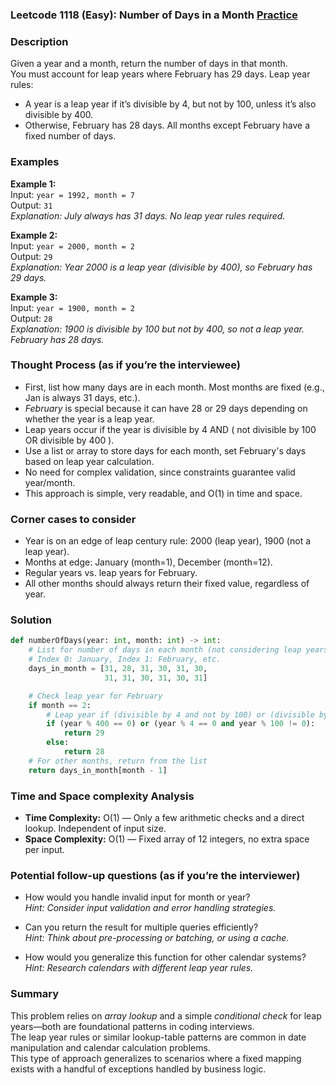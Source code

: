 ### Leetcode 1118 (Easy): Number of Days in a Month [Practice](https://leetcode.com/problems/number-of-days-in-a-month)

### Description  
Given a year and a month, return the number of days in that month.  
You must account for leap years where February has 29 days. Leap year rules:
- A year is a leap year if it’s divisible by 4, but not by 100, unless it’s also divisible by 400.
- Otherwise, February has 28 days.
All months except February have a fixed number of days.

### Examples  

**Example 1:**  
Input: `year = 1992, month = 7`  
Output: `31`  
*Explanation: July always has 31 days. No leap year rules required.*

**Example 2:**  
Input: `year = 2000, month = 2`  
Output: `29`  
*Explanation: Year 2000 is a leap year (divisible by 400), so February has 29 days.*

**Example 3:**  
Input: `year = 1900, month = 2`  
Output: `28`  
*Explanation: 1900 is divisible by 100 but not by 400, so not a leap year. February has 28 days.*

### Thought Process (as if you’re the interviewee)  
- First, list how many days are in each month. Most months are fixed (e.g., Jan is always 31 days, etc.).
- *February* is special because it can have 28 or 29 days depending on whether the year is a leap year.
- Leap years occur if the year is divisible by 4 AND ( not divisible by 100 OR divisible by 400 ).
- Use a list or array to store days for each month, set February's days based on leap year calculation.
- No need for complex validation, since constraints guarantee valid year/month.
- This approach is simple, very readable, and O(1) in time and space.

### Corner cases to consider  
- Year is on an edge of leap century rule: 2000 (leap year), 1900 (not a leap year).
- Months at edge: January (month=1), December (month=12).
- Regular years vs. leap years for February.
- All other months should always return their fixed value, regardless of year.

### Solution

```python
def numberOfDays(year: int, month: int) -> int:
    # List for number of days in each month (not considering leap years)
    # Index 0: January, Index 1: February, etc.
    days_in_month = [31, 28, 31, 30, 31, 30,
                     31, 31, 30, 31, 30, 31]

    # Check leap year for February
    if month == 2:
        # Leap year if (divisible by 4 and not by 100) or (divisible by 400)
        if (year % 400 == 0) or (year % 4 == 0 and year % 100 != 0):
            return 29
        else:
            return 28
    # For other months, return from the list
    return days_in_month[month - 1]
```

### Time and Space complexity Analysis  

- **Time Complexity:** O(1) — Only a few arithmetic checks and a direct lookup. Independent of input size.
- **Space Complexity:** O(1) — Fixed array of 12 integers, no extra space per input.

### Potential follow-up questions (as if you’re the interviewer)  

- How would you handle invalid input for month or year?  
  *Hint: Consider input validation and error handling strategies.*

- Can you return the result for multiple queries efficiently?  
  *Hint: Think about pre-processing or batching, or using a cache.*

- How would you generalize this function for other calendar systems?  
  *Hint: Research calendars with different leap year rules.*

### Summary
This problem relies on *array lookup* and a simple *conditional check* for leap years—both are foundational patterns in coding interviews.  
The leap year rules or similar lookup-table patterns are common in date manipulation and calendar calculation problems.  
This type of approach generalizes to scenarios where a fixed mapping exists with a handful of exceptions handled by business logic.